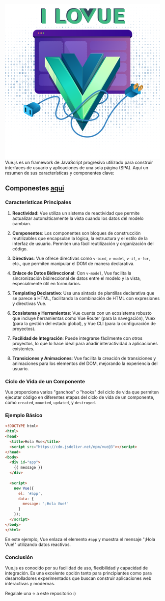 

![vue](Vue/img/Common-Vue.png)
Vue.js es un framework de JavaScript progresivo utilizado para construir interfaces de usuario y aplicaciones de una sola página (SPA). Aquí un resumen de sus características y componentes clave:

## Componestes [aqui](Vue/vue_components)

### Características Principales

1. **Reactividad**: Vue utiliza un sistema de reactividad que permite actualizar automáticamente la vista cuando los datos del modelo cambian.

2. **Componentes**: Los componentes son bloques de construcción reutilizables que encapsulan la lógica, la estructura y el estilo de la interfaz de usuario. Permiten una fácil reutilización y organización del código.

3. **Directivas**: Vue ofrece directivas como `v-bind`, `v-model`, `v-if`, `v-for`, etc., que permiten manipular el DOM de manera declarativa.

4. **Enlace de Datos Bidireccional**: Con `v-model`, Vue facilita la sincronización bidireccional de datos entre el modelo y la vista, especialmente útil en formularios.

5. **Templating Declarativo**: Usa una sintaxis de plantillas declarativa que se parece a HTML, facilitando la combinación de HTML con expresiones y directivas Vue.

6. **Ecosistema y Herramientas**: Vue cuenta con un ecosistema robusto que incluye herramientas como Vue Router (para la navegación), Vuex (para la gestión del estado global), y Vue CLI (para la configuración de proyectos).

7. **Facilidad de Integración**: Puede integrarse fácilmente con otros proyectos, lo que lo hace ideal para añadir interactividad a aplicaciones existentes.

8. **Transiciones y Animaciones**: Vue facilita la creación de transiciones y animaciones para los elementos del DOM, mejorando la experiencia del usuario.

### Ciclo de Vida de un Componente

Vue proporciona varios "ganchos" o "hooks" del ciclo de vida que permiten ejecutar código en diferentes etapas del ciclo de vida de un componente, como `created`, `mounted`, `updated`, y `destroyed`.

### Ejemplo Básico

```html
<!DOCTYPE html>
<html>
<head>
  <title>Hola Vue</title>
  <script src="https://cdn.jsdelivr.net/npm/vue@3"></script>
</head>
<body>
  <div id="app">
    {{ message }}
  </div>

  <script>
    new Vue({
      el: '#app',
      data: {
        message: '¡Hola Vue!'
      }
    });
  </script>
</body>
</html>
```

En este ejemplo, Vue enlaza el elemento `#app` y muestra el mensaje "¡Hola Vue!" utilizando datos reactivos.

### Conclusión

Vue.js es conocido por su facilidad de uso, flexibilidad y capacidad de integración. Es una excelente opción tanto para principiantes como para desarrolladores experimentados que buscan construir aplicaciones web interactivas y modernas.

Regalale una ⭐ a este repositorio :)